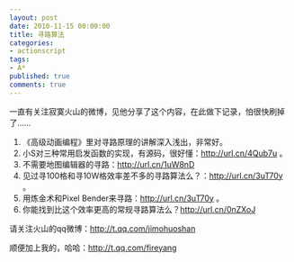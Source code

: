 ```yaml
---
layout: post
date: 2010-11-15 00:00:00
title: 寻路算法
categories:
- actionscript
tags:
- A*
published: true
comments: true
---
```

<p>一直有关注寂寞火山的微博，见他分享了这个内容，在此做下记录，怕很快刷掉了……
<ol>
	<li>《高级动画编程》里对寻路原理的讲解深入浅出，非常好。</li>
	<li>小S对三种常用启发函数的实现，有源码，很好懂：<a href="http://url.cn/4Qub7u" target="_blank">http://url.cn/4Qub7u</a> 。</li>
	<li>不需要地图编辑器的寻路：<a href="http://url.cn/1uW8nD" target="_blank">http://url.cn/1uW8nD</a></li>
	<li>见过寻100格和寻10W格效率差不多的寻路算法么？：<a href="http://url.cn/3uT70y" target="_blank">http://url.cn/3uT70y</a> 。</li>
	<li>用炼金术和Pixel Bender来寻路：<a href="http://url.cn/3uT70y" target="_blank">http://url.cn/3uT70y</a> 。</li>
	<li>你能找到比这个效率更高的常规寻路算法么？<a href="http://url.cn/0nZXoJ" target="_blank">http://url.cn/0nZXoJ</a></li>
</ol>
请关注火山的qq微博：<a href="http://t.qq.com/jimohuoshan">http://t.qq.com/jimohuoshan</a></p>

<p>顺便加上我的，哈哈：<a href="http://t.qq.com/fireyang">http://t.qq.com/fireyang</a></p>
